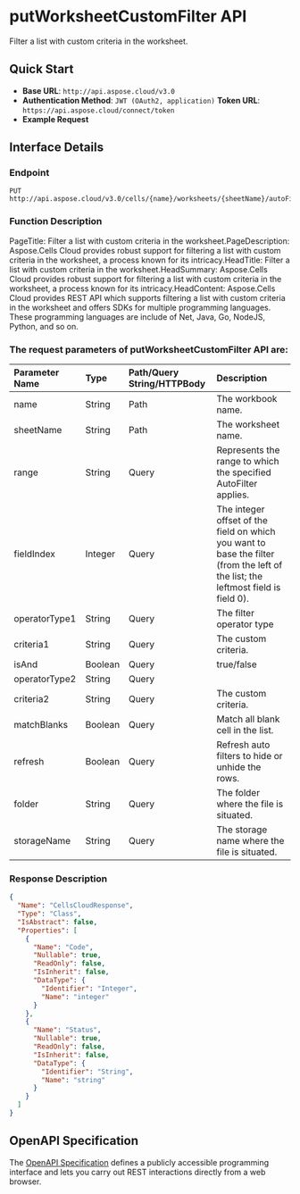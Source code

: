 # **putWorksheetCustomFilter API**

Filter a list with custom criteria in the worksheet. 

## **Quick Start**

- **Base URL**: `http://api.aspose.cloud/v3.0`
- **Authentication Method**: `JWT (OAuth2, application)`  **Token URL**: `https://api.aspose.cloud/connect/token`
- **Example Request** 
<script src="https://gist.github.com/aspose-cells-cloud-gists/8a5b324fdf3e574dbd747c1a1e24b05d.js?file=Example30_PutWorksheetCustomFilter.cs"></script>

## **Interface Details**

### **Endpoint** 

```
PUT http://api.aspose.cloud/v3.0/cells/{name}/worksheets/{sheetName}/autoFilter/custom
```

### **Function Description**
PageTitle: Filter a list with custom criteria in the worksheet.PageDescription: Aspose.Cells Cloud provides robust support for filtering a list with custom criteria in the worksheet, a process known for its intricacy.HeadTitle: Filter a list with custom criteria in the worksheet.HeadSummary: Aspose.Cells Cloud provides robust support for filtering a list with custom criteria in the worksheet, a process known for its intricacy.HeadContent: Aspose.Cells Cloud provides REST API which supports filtering a list with custom criteria in the worksheet and offers SDKs for multiple programming languages. These programming languages are include of Net, Java, Go, NodeJS, Python, and so on.

### The request parameters of **putWorksheetCustomFilter** API are: 

| Parameter Name | Type | Path/Query String/HTTPBody | Description | 
| :- | :- | :- |:- | 
|name|String|Path|The workbook name.|
|sheetName|String|Path|The worksheet name.|
|range|String|Query|Represents the range to which the specified AutoFilter applies.|
|fieldIndex|Integer|Query|The integer offset of the field on which you want to base the filter (from the left of the list; the leftmost field is field 0).|
|operatorType1|String|Query|The filter operator type|
|criteria1|String|Query|The custom criteria.|
|isAnd|Boolean|Query|true/false|
|operatorType2|String|Query||
|criteria2|String|Query|The custom criteria.|
|matchBlanks|Boolean|Query|Match all blank cell in the list.|
|refresh|Boolean|Query|Refresh auto filters to hide or unhide the rows.|
|folder|String|Query|The folder where the file is situated.|
|storageName|String|Query|The storage name where the file is situated.|


### **Response Description**
```json
{
  "Name": "CellsCloudResponse",
  "Type": "Class",
  "IsAbstract": false,
  "Properties": [
    {
      "Name": "Code",
      "Nullable": true,
      "ReadOnly": false,
      "IsInherit": false,
      "DataType": {
        "Identifier": "Integer",
        "Name": "integer"
      }
    },
    {
      "Name": "Status",
      "Nullable": true,
      "ReadOnly": false,
      "IsInherit": false,
      "DataType": {
        "Identifier": "String",
        "Name": "string"
      }
    }
  ]
}
```

## OpenAPI Specification

The [OpenAPI Specification](https://reference.aspose.cloud/cells/#/AutoFilterController/PutWorksheetCustomFilter) defines a publicly accessible programming interface and lets you carry out REST interactions directly from a web browser.

